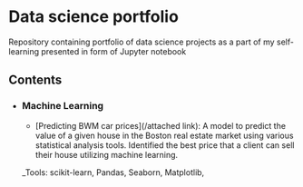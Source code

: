 # Data science portfolio
Repository containing portfolio of data science projects as a part of my self-learning presented in form of Jupyter notebook


## Contents

- ### Machine Learning

	- [Predicting BWM car prices](/attached link): A model to predict the value of a given house in the Boston real estate market using various statistical analysis tools. Identified the best price that a client can sell their house utilizing machine learning.

	_Tools: scikit-learn, Pandas, Seaborn, Matplotlib,

